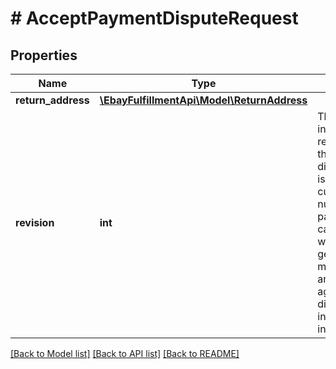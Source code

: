 # # AcceptPaymentDisputeRequest

## Properties

Name | Type | Description | Notes
------------ | ------------- | ------------- | -------------
**return_address** | [**\EbayFulfillmentApi\Model\ReturnAddress**](ReturnAddress.md) |  | [optional] 
**revision** | **int** | This integer value indicates the revision number of the payment dispute. This field is required. The current revision number for a payment dispute can be retrieved with the getPaymentDispute method. Each time an action is taken against a payment dispute, this integer value increases by 1. | [optional] 

[[Back to Model list]](../../README.md#documentation-for-models) [[Back to API list]](../../README.md#documentation-for-api-endpoints) [[Back to README]](../../README.md)


